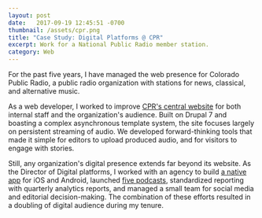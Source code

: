 ```yaml
---
layout: post
date:   2017-09-19 12:45:51 -0700
thumbnail: /assets/cpr.png
title: "Case Study: Digital Platforms @ CPR"
excerpt: Work for a National Public Radio member station.
category: Web
---
```


For the past five years, I have managed the web presence for Colorado Public Radio, a public radio organization with stations for news, classical, and alternative music. 

As a web developer, I worked to improve [CPR's central website](http://www.cpr.org/) for both internal staff and the organization's audience. Built on Drupal 7 and boasting a complex asynchronous template system, the site focuses largely on persistent streaming of audio. We developed forward-thinking tools that made it simple for editors to upload produced audio, and for visitors to engage with stories.

Still, any organization's digital presence extends far beyond its website. As the Director of Digital platforms, I worked with an agency to build [a native app](http://www.cpr.org/listen/mobile) for iOS and Android, launched [five podcasts](http://www.npr.org/podcasts/organizations/32), standardized reporting with quarterly analytics reports, and managed a small team for social media and editorial decision-making. The combination of these efforts resulted in a doubling of digital audience during my tenure.

